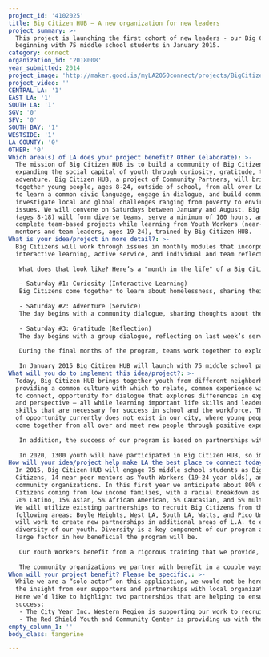 ```yaml
---
project_id: '4102025'
title: Big Citizen HUB – A new organization for new leaders
project_summary: >-
  This project is launching the first cohort of new leaders - our Big Citizens -
  beginning with 75 middle school students in January 2015.
category: connect
organization_id: '2018008'
year_submitted: 2014
project_image: 'http://maker.good.is/myLA2050connect/projects/BigCitizenHUB.html'
project_video: ''
CENTRAL LA: '1'
EAST LA: '1'
SOUTH LA: '1'
SGV: '0'
SFV: '0'
SOUTH BAY: '1'
WESTSIDE: '1'
LA COUNTY: '0'
OTHER: '0'
Which area(s) of LA does your project benefit? Other (elaborate): >-
  The mission of Big Citizen HUB is to build a community of Big Citizens,
  expanding the social capital of youth through curiosity, gratitude, team, and
  adventure. Big Citizen HUB, a project of Community Partners, will bring
  together young people, ages 8-24, outside of school, from all over Los Angeles
  to learn a common civic language, engage in dialogue, and build community to
  investigate local and global challenges ranging from poverty to environmental
  issues. We will convene on Saturdays between January and August. Big Citizens
  (ages 8-18) will form diverse teams, serve a minimum of 100 hours, and
  complete team-based projects while learning from Youth Workers (near-peer
  mentors and team leaders, ages 19-24), trained by Big Citizen HUB.
What is your idea/project in more detail?: >-
  Big Citizens will work through issues in monthly modules that incorporate
  interactive learning, active service, and individual and team reflection. 
   
   What does that look like? Here’s a "month in the life" of a Big Citizen, exploring the issue of homelessness:
   
   - Saturday #1: Curiosity (Interactive Learning)
   Big Citizens come together to learn about homelessness, sharing their own understanding of the issue and personal experiences, and hearing the perspectives of others. Teams travel to different locations across the city (Skid Row, South LA, Santa Monica) to learn from organizations addressing homelessness.
   
   - Saturday #2: Adventure (Service)
   The day begins with a community dialogue, sharing thoughts about the issue they explored the prior Saturday, including any new experiences or perspectives that were gained during the week. Teams travel to various service sites (possibly the Downtown Women’s Shelter or the Los Angeles Regional Food Bank) and spend the day engaging in active service to address homelessness.
   
   - Saturday #3: Gratitude (Reflection)
   The day begins with a group dialogue, reflecting on last week’s service projects and the organizations they learned about earlier in the month. Youth Workers lead Big Citizens in public speaking workshop. Teams prepare presentations documenting details of the service and organizations they learned from. Homelessness month concludes with a Community Meeting of Big Citizens, parents, and community partners, where Big Citizens present to the larger group.
   
   During the final months of the program, teams work together to explore a topic of their choosing, developing service projects to address their issue. Upon completion of the program, Big Citizens graduate earning the President’s Volunteer Service Award and Youth Workers earn Big Citizen HUB’s Youth Development Professional Certification. 
   
   In January 2015 Big Citizen HUB will launch with 75 middle school participants (Big Citizens) and 14 team leaders (Youth Workers). Big Citizen HUB will grow to almost 450 participants annually within five years, increasing the amount of middle schoolers and adding teams of high school aged and elementary participants. In fiscal year 2020, a total of 1,300 Big Citizens will have experienced the program.
What will you do to implement this idea/project?: >-
  Today, Big Citizen HUB brings together youth from different neighborhoods,
  providing a common culture with which to relate, common experience with which
  to connect, opportunity for dialogue that explores differences in experience
  and perspective – all while learning important life skills and leadership
  skills that are necessary for success in school and the workforce. This type
  of opportunity currently does not exist in our city, where young people can
  come together from all over and meet new people through positive experiences.
   
   In addition, the success of our program is based on partnerships with organizations that serve and address our most pressing community issues. We aim to meaningfully engage with at least 30 external partners in 2015. Aside from learning from, serving with, and connecting on the issues these organizations address, there is one very important outcome that we expect from this type of engagement: Adults begin to see youth as thoughtful, engaged, and valued participants in our communities. In turn, this change in perception allows youth to gain motivation to succeed in school, participate in their community, and feel optimistic about the future. 
   
   In 2020, 1300 youth will have participated in Big Citizen HUB, so imagine how many youth, community leaders, and parents will be involved by 2050. Imagine what the middle school students who were Big Citizens in 2015 will be doing by 2050. They’ll be voters, business leaders, social entrepreneurs, public officials, teachers, and possibly parents of the 36th cohort of Big Citizens. They’ll support public transportation, utilize social media in new and powerful ways, and will regularly connect with others outside of their neighborhood. Big Citizen HUB will be the best place for youth in Los Angeles to learn about issues that affect our local and global communities, to practice the skills needed to solve problems, and to connect with and feel comfortable with people of different backgrounds.
How will your idea/project help make LA the best place to connect today? In LA2050?: >-
  In 2015, Big Citizen HUB will engage 75 middle school students as Big
  Citizens, 14 near peer mentors as Youth Workers (19-24 year olds), and 30
  community organizations. In this first year we anticipate about 80% of Big
  Citizens coming from low income families, with a racial breakdown as follows:
  70% Latino, 15% Asian, 5% African American, 5% Caucasian, and 5% multiracial.
  We will utilize existing partnerships to recruit Big Citizens from the
  following areas: Boyle Heights, West LA, South LA, Watts, and Pico Union. We
  will work to create new partnerships in additional areas of L.A. to ensure
  diversity of our youth. Diversity is a key component of our program and a
  large factor in how beneficial the program will be. 
   
   Our Youth Workers benefit from a rigorous training that we provide, focused on positive youth development practices, curriculum design, workshop facilitation, team building, conflict resolution, and asset mapping. Our Youth Development Professional Certification will be valuable as our Youth Workers move on, looking for full-time positions with other youth development organizations.
   
   The community organizations we partner with benefit in a couple ways. First, many will have the opportunity to receive 75 young and enthusiastic volunteers for a full day of Saturday service. Second, they get the opportunity to share what they do with a number of new faces – Big Citizens, Youth Workers, parents, and other community members being engaged. They can share the problem they address, how they address it, what kind of impact they have on the community, and how others can get involved. It’s an amazing opportunity to connect with people who may not have come across their organization outside of Big Citizen HUB.
Whom will your project benefit? Please be specific.: >-
  While we are a “solo actor” on this application, we would not be here without
  the insight from our supporters and partnerships with local organizations.
  Here we’d like to highlight two partnerships that are helping to ensure our
  success:
   - The City Year Inc. Western Region is supporting our work to recruit qualified Youth Workers. Our program is dependent upon bringing in committed near peer mentors to lead teams of Big Citizens. Our partnership with City Year allows us access to a large pool of 19-24 year olds who have interest in youth development and service, who have been vetted by a team of people with the expertise of recruiting people with the skill set we need.
   - The Red Shield Youth and Community Center is providing us with the facilities with which to run our office. In return, we provide the Red Shield’s staff with youth development training and coaching. In addition, all Big Citizens will become members of the center.
empty_column_1: ''
body_class: tangerine

---
```

